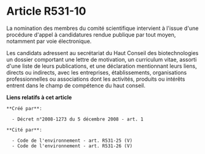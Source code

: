 # Article R531-10

La nomination des membres du comité scientifique intervient à l'issue d'une procédure d'appel à candidatures rendue publique
par tout moyen, notamment par voie électronique.

Les candidats adressent au secrétariat du Haut Conseil des biotechnologies un dossier comportant une lettre de motivation, un
curriculum vitae, assorti d'une liste de leurs publications, et une déclaration mentionnant leurs liens, directs ou
indirects, avec les entreprises, établissements, organisations professionnelles ou associations dont les activités, produits
ou intérêts entrent dans le champ de compétence du haut conseil.

**Liens relatifs à cet article**

	**Créé par**:

	  - Décret n°2008-1273 du 5 décembre 2008 - art. 1

	**Cité par**:

	  - Code de l'environnement - art. R531-25 (V)
	  - Code de l'environnement - art. R531-26 (V)
